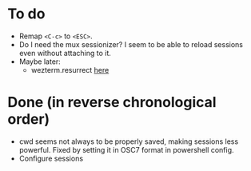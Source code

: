 # To do

- Remap `<C-c>` to `<ESC>`.
- Do I need the mux sessionizer? I seem to be able to reload sessions even without attaching to it.
- Maybe later:
  - wezterm.resurrect [here](https://github.com/MLFlexer/resurrect.wezterm)

# Done (in reverse chronological order)

- cwd seems not always to be properly saved, making sessions less powerful. Fixed by setting it in OSC7 format in powershell config.
- Configure sessions
